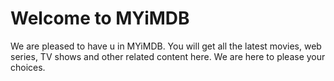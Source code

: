 # Welcome to MYiMDB
We are pleased to have u in MYiMDB. You will get all the latest movies, web series, TV shows and other related content here. 
We are here to please your choices. 

